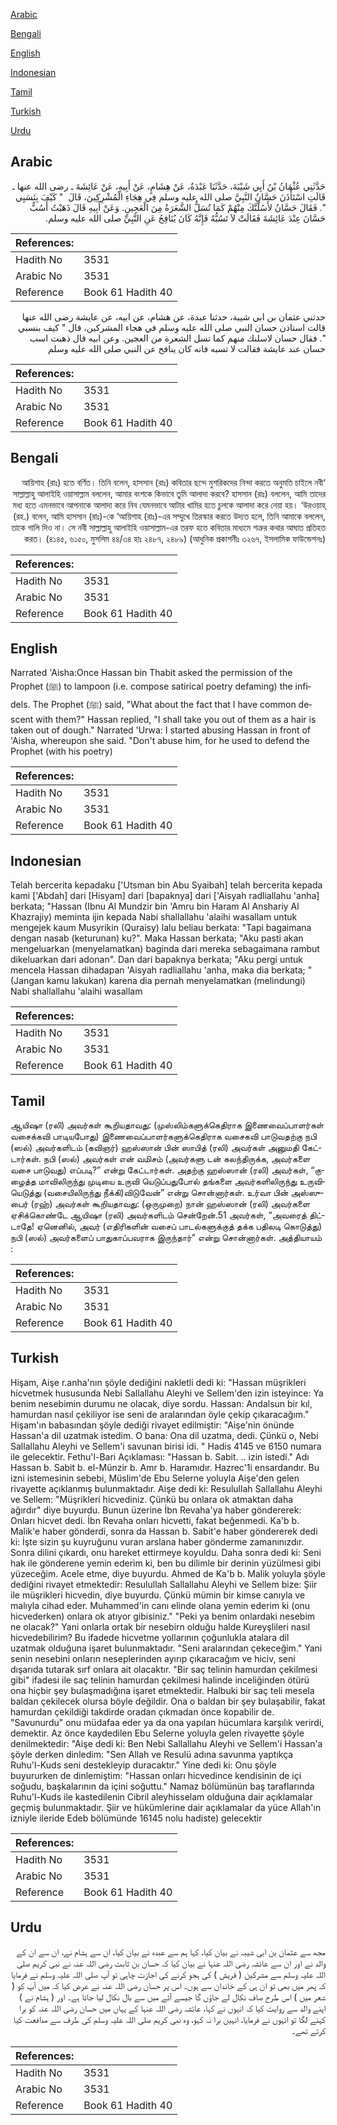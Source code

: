 [Arabic](#arabic)

[Bengali](#bengali)

[English](#english)

[Indonesian](#indonesian)

[Tamil](#tamil)

[Turkish](#turkish)

[Urdu](#urdu)

## Arabic


<div dir="rtl" lang="ar" style={{fontSize:'larger',backgroundColor:'#f8f9fa',padding:20}}>
حَدَّثَنِي عُثْمَانُ بْنُ أَبِي شَيْبَةَ، حَدَّثَنَا عَبْدَةُ، عَنْ هِشَامٍ، عَنْ أَبِيهِ، عَنْ عَائِشَةَ ـ رضى الله عنها ـ قَالَتِ اسْتَأْذَنَ حَسَّانُ النَّبِيَّ صلى الله عليه وسلم فِي هِجَاءِ الْمُشْرِكِينَ، قَالَ ‏ "‏ كَيْفَ بِنَسَبِي ‏"‏‏.‏ فَقَالَ حَسَّانُ لأَسُلَّنَّكَ مِنْهُمْ كَمَا تُسَلُّ الشَّعَرَةُ مِنَ الْعَجِينِ‏.‏ وَعَنْ أَبِيهِ قَالَ ذَهَبْتُ أَسُبُّ حَسَّانَ عِنْدَ عَائِشَةَ فَقَالَتْ لاَ تَسُبُّهُ فَإِنَّهُ كَانَ يُنَافِحُ عَنِ النَّبِيِّ صلى الله عليه وسلم‏.‏
</div>
<div style={{backgroundColor:'#f8f9fa',padding:20, marginBottom: 10}}><table> <thead> <tr> <th>References:</th> <th></th> </tr> </thead> <tbody><tr><td>Hadith No</td><td>3531</td></tr><tr><td>Arabic No</td><td>3531</td></tr><tr><td>Reference</td><td>Book 61 Hadith 40</td></tr></tbody></table></div>


<div dir="rtl" lang="ar" style={{fontSize:'larger',backgroundColor:'#f8f9fa',padding:20}}>
حدثني عثمان بن ابي شيبة، حدثنا عبدة، عن هشام، عن ابيه، عن عايشة رضى الله عنها قالت استاذن حسان النبي صلى الله عليه وسلم في هجاء المشركين، قال " كيف بنسبي ". فقال حسان لاسلنك منهم كما تسل الشعرة من العجين. وعن ابيه قال ذهبت اسب حسان عند عايشة فقالت لا تسبه فانه كان ينافح عن النبي صلى الله عليه وسلم
</div>
<div style={{backgroundColor:'#f8f9fa',padding:20, marginBottom: 10}}><table> <thead> <tr> <th>References:</th> <th></th> </tr> </thead> <tbody><tr><td>Hadith No</td><td>3531</td></tr><tr><td>Arabic No</td><td>3531</td></tr><tr><td>Reference</td><td>Book 61 Hadith 40</td></tr></tbody></table></div>

## Bengali


<div dir="rtl" lang="bn" style={{fontSize:'larger',backgroundColor:'#f8f9fa',padding:20}}>
‘আয়িশাহ (রাঃ) হতে বর্ণিত। তিনি বলেন, হাসসান (রাঃ) কবিতার ছন্দে মুশরিকদের নিন্দা করতে অনুমতি চাইলে নবী সাল্লাল্লাহু আলাইহি ওয়াসাল্লাম বললেন, আমার বংশকে কিভাবে তুমি আলাদা করবে? হাসসান (রাঃ) বললেন, আমি তাদের মধ্য হতে এমনভাবে আপনাকে আলাদা করে নিব যেমনভাবে আটার খামির হতে চুলকে আলাদা করে নেয়া হয়। ‘উরওয়াহ্ (রহ.) বলেন, আমি হাসসান (রাঃ)-কে ‘আয়িশাহ (রাঃ)-এর সম্মুখে তিরস্কার করতে উদ্যত হলে, তিনি আমাকে বললেন, তাকে গালি দিও না। সে নবী সাল্লাল্লাহু আলাইহি ওয়াসাল্লাম-এর তরফ হতে কবিতার মাধ্যমে শত্রুর কথার আঘাত প্রতিহত করত। (৪১৪৫, ৬১৫০, মুসলিম ৪৪/৩৪ হাঃ ২৪৮৭, ২৪৮৯) (আধুনিক প্রকাশনীঃ ৩২৬৭, ইসলামিক ফাউন্ডেশনঃ)
</div>
<div style={{backgroundColor:'#f8f9fa',padding:20, marginBottom: 10}}><table> <thead> <tr> <th>References:</th> <th></th> </tr> </thead> <tbody><tr><td>Hadith No</td><td>3531</td></tr><tr><td>Arabic No</td><td>3531</td></tr><tr><td>Reference</td><td>Book 61 Hadith 40</td></tr></tbody></table></div>

## English


<div dir="ltr" lang="en" style={{fontSize:'larger',backgroundColor:'#f8f9fa',padding:20}}>
Narrated 'Aisha:Once Hassan bin Thabit asked the permission of the Prophet (ﷺ) to lampoon (i.e. compose satirical poetry defaming) the infidels. The Prophet (ﷺ) said, "What about the fact that I have common descent with them?" Hassan replied, "I shall take you out of them as a hair is taken out of dough." Narrated 'Urwa: I started abusing Hassan in front of 'Aisha, whereupon she said. "Don't abuse him, for he used to defend the Prophet (with his poetry)
</div>
<div style={{backgroundColor:'#f8f9fa',padding:20, marginBottom: 10}}><table> <thead> <tr> <th>References:</th> <th></th> </tr> </thead> <tbody><tr><td>Hadith No</td><td>3531</td></tr><tr><td>Arabic No</td><td>3531</td></tr><tr><td>Reference</td><td>Book 61 Hadith 40</td></tr></tbody></table></div>

## Indonesian


<div dir="ltr" lang="id" style={{fontSize:'larger',backgroundColor:'#f8f9fa',padding:20}}>
Telah bercerita kepadaku ['Utsman bin Abu Syaibah] telah bercerita kepada kami ['Abdah] dari [Hisyam] dari [bapaknya] dari ['Aisyah radliallahu 'anha] berkata; "Hassan (Ibnu Al Mundzir bin 'Amru bin Haram Al Anshariy Al Khazrajiy) meminta ijin kepada Nabi shallallahu 'alaihi wasallam untuk mengejek kaum Musyrikin (Quraisy) lalu beliau berkata: "Tapi bagaimana dengan nasab (keturunan) ku?". Maka Hassan berkata; "Aku pasti akan mengeluarkan (menyelamatkan) baginda dari mereka sebagaimana rambut dikeluarkan dari adonan". Dan dari bapaknya berkata; "Aku pergi untuk mencela Hassan dihadapan 'Aisyah radliallahu 'anha, maka dia berkata; "(Jangan kamu lakukan) karena dia pernah menyelamatkan (melindungi) Nabi shallallahu 'alaihi wasallam
</div>
<div style={{backgroundColor:'#f8f9fa',padding:20, marginBottom: 10}}><table> <thead> <tr> <th>References:</th> <th></th> </tr> </thead> <tbody><tr><td>Hadith No</td><td>3531</td></tr><tr><td>Arabic No</td><td>3531</td></tr><tr><td>Reference</td><td>Book 61 Hadith 40</td></tr></tbody></table></div>

## Tamil


<div dir="ltr" lang="ta" style={{fontSize:'larger',backgroundColor:'#f8f9fa',padding:20}}>
ஆயிஷா (ரலி) அவர்கள் கூறியதாவது: (முஸ்லிம்களுக்கெதிராக இணைவைப்பாளர்கள் வசைக்கவி பாடியபோது) இணைவைப்பாளர்களுக்கெதிராக வசைகவி பாடுவதற்கு நபி (ஸல்) அவர்களிடம் (கவிஞர்) ஹஸ்ஸான் பின் ஸாபித் (ரலி) அவர்கள் அனுமதி கேட்டார்கள். நபி (ஸல்) அவர்கள் என் வமிசம் (அவர்களு டன் கலந்திருக்க, அவர்களை வசை பாடுவது) எப்படி?” என்று கேட்டார்கள். அதற்கு ஹஸ்ஸான் (ரலி) அவர்கள், “குழைத்த மாவிலிருந்து முடியை உருவி யெடுப்பதுபோல் தங்களை அவர்களிலிருந்து உருவியெடுத்து (வசையிலிருந்து நீக்கி)விடுவேன்” என்று சொன்னார்கள். உர்வா பின் அஸ்ஸுபைர் (ரஹ்) அவர்கள் கூறியதாவது: (ஒருமுறை) நான் ஹஸ்ஸான் (ரலி) அவர்களை ஏசிக்கொண்டே ஆயிஷா (ரலி) அவர்களிடம் சென்றேன்.51 அவர்கள், “அவரைத் திட்டாதே! ஏனெனில், அவர் (எதிரிகளின் வசைப் பாடல்களுக்குத் தக்க பதிலடி கொடுத்து) நபி (ஸல்) அவர்களைப் பாதுகாப்பவராக இருந்தார்” என்று சொன்னார்கள். அத்தியாயம் :
</div>
<div style={{backgroundColor:'#f8f9fa',padding:20, marginBottom: 10}}><table> <thead> <tr> <th>References:</th> <th></th> </tr> </thead> <tbody><tr><td>Hadith No</td><td>3531</td></tr><tr><td>Arabic No</td><td>3531</td></tr><tr><td>Reference</td><td>Book 61 Hadith 40</td></tr></tbody></table></div>

## Turkish


<div dir="ltr" lang="tr" style={{fontSize:'larger',backgroundColor:'#f8f9fa',padding:20}}>
Hişam, Aişe r.anha'nın şöyle dediğini nakletli dedi ki: "Hassan müşrikleri hicvetmek hususunda Nebi Sallallahu Aleyhi ve Sellem'den izin isteyince: Ya benim nesebimin durumu ne olacak, diye sordu. Hassan: Andalsun bir kıl, hamurdan nasıl çekiliyor ise seni de aralarından öyle çekip çıkaracağım." Hişam'ın babasından şöyle dediği rivayet edilmiştir: "Aişe'nin önünde Hassan'a dil uzatmak istedim. O bana: Ona dil uzatma, dedi. Çünkü o, Nebi Sallallahu Aleyhi ve Sellem'i savunan birisi idi. " Hadis 4145 ve 6150 numara ile gelecektir. Fethu'l-Bari Açıklaması: "Hassan b. Sabit. .. izin istedi." Adı Hassan b. Sabit b. el-Münzir b. Amr b. Haramıdır. Hazrec'1i ensardandır. Bu izni istemesinin sebebi, Müslim'de Ebu Selerne yoluyla Aişe'den gelen rivayette açıklanmış bulunmaktadır. Aişe dedi ki: Resulullah Sallallahu Aleyhi ve Sellem: "Müşrikleri hicvediniz. Çünkü bu onlara ok atmaktan daha ağırdır" diye buyurdu. Bunun üzerine İbn Revaha'ya haber göndererek: Onları hicvet dedi. İbn Revaha onları hicvetti, fakat beğenmedi. Ka'b b. Malik'e haber gönderdi, sonra da Hassan b. Sabit'e haber göndererek dedi ki: İşte sizin şu kuyruğunu vuran arslana haber gönderme zamanınızdır. Sonra dilini çıkardı, onu hareket ettirmeye koyuldu. Daha sonra dedi ki: Seni hak ile gönderene yemin ederim ki, ben bu dilimle bir derinin yüzülmesi gibi yüzeceğim. Acele etme, diye buyurdu. Ahmed de Ka'b b. Malik yoluyla şöyle dediğini rivayet etmektedir: Resulullah Sallallahu Aleyhi ve Sellem bize: Şiir ile müşrikleri hicvedin, diye buyurdu. Çünkü mümin bir kimse canıyla ve malıyla cihad eder. Muhammed'in canı elinde olana yemin ederim ki (onu hicvederken) onlara ok atıyor gibisiniz." "Peki ya benim onlardaki nesebim ne olacak?" Yani onlarla ortak bir nesebirn olduğu halde Kureyşlileri nasıl hicvedebilirim? Bu ifadede hicvetme yollarının çoğunlukla atalara dil uzatmak olduğuna işaret bulunmaktadır. "Seni aralarından çekeceğim." Yani senin nesebini onların neseplerinden ayırıp çıkaracağım ve hiciv, seni dışarıda tutarak sırf onlara ait olacaktır. "Bir saç telinin hamurdan çekilmesi gibi" ifadesi ile saç telinin hamurdan çekilmesi halinde inceliğinden ötürü ona hiçbir şey bulaşmadığına işaret etmektedir. Halbuki bir saç teli mesela baldan çekilecek olursa böyle değildir. Ona o baldan bir şey bulaşabilir, fakat hamurdan çekildiği takdirde oradan çıkmadan önce kopabilir de. "Savunurdu" onu müdafaa eder ya da ona yapılan hücumlara karşılık verirdi, demektir. Az önce kaydedilen Ebu Selerne yoluyla gelen rivayette şöyle denilmektedir: "Aişe dedi ki: Ben Nebi Sallallahu Aleyhi ve Sellem'i Hassan'a şöyle derken dinledim: "Sen Allah ve Resulü adına savunma yaptıkça Ruhu'l-Kuds seni destekleyip duracaktır." Yine dedi ki: Onu şöyle buyururken de dinlemiştim: "Hassan onları hicvedince kendisinin de içi soğudu, başkalarının da içini soğuttu." Namaz bölümünün baş taraflarında Ruhu'l-Kuds ile kastedilenin Cibril aleyhisselam olduğuna dair açıklamalar geçmiş bulunmaktadır. Şiir ve hükümlerine dair açıklamalar da yüce Allah'ın izniyle ileride Edeb bölümünde 16145 nolu hadiste) gelecektir
</div>
<div style={{backgroundColor:'#f8f9fa',padding:20, marginBottom: 10}}><table> <thead> <tr> <th>References:</th> <th></th> </tr> </thead> <tbody><tr><td>Hadith No</td><td>3531</td></tr><tr><td>Arabic No</td><td>3531</td></tr><tr><td>Reference</td><td>Book 61 Hadith 40</td></tr></tbody></table></div>

## Urdu


<div dir="rtl" lang="ur" style={{fontSize:'larger',backgroundColor:'#f8f9fa',padding:20}}>
مجھ سے عثمان بن ابی شیبہ نے بیان کیا، کہا ہم سے عبدہ نے بیان کیا، ان سے ہشام نے، ان سے ان کے والد نے اور ان سے عائشہ رضی اللہ عنہا نے بیان کیا کہ حسان بن ثابت رضی اللہ عنہ نے نبی کریم صلی اللہ علیہ وسلم سے مشرکین ( قریش ) کی ہجو کرنے کی اجازت چاہی تو آپ صلی اللہ علیہ وسلم نے فرمایا کہ پھر میں بھی تو ان ہی کے خاندان سے ہوں۔ اس پر حسان رضی اللہ عنہ نے عرض کیا کہ میں آپ کو ( شعر میں ) اس طرح صاف نکال لے جاؤں گا جیسے آٹے میں سے بال نکال لیا جاتا ہے۔ اور ( ہشام نے ) اپنے والد سے روایت کیا کہ انہوں نے کہا، عائشہ رضی اللہ عنہا کے یہاں میں حسان رضی اللہ عنہ کو برا کہنے لگا تو انہوں نے فرمایا، انہیں برا نہ کہو، وہ نبی کریم صلی اللہ علیہ وسلم کی طرف سے مدافعت کیا کرتے تھے۔
</div>
<div style={{backgroundColor:'#f8f9fa',padding:20, marginBottom: 10}}><table> <thead> <tr> <th>References:</th> <th></th> </tr> </thead> <tbody><tr><td>Hadith No</td><td>3531</td></tr><tr><td>Arabic No</td><td>3531</td></tr><tr><td>Reference</td><td>Book 61 Hadith 40</td></tr></tbody></table></div>